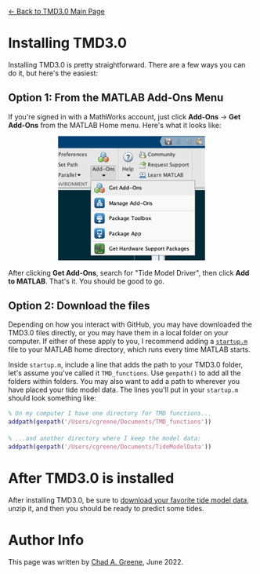 [&larr; Back to TMD3.0 Main Page](../README.md)

# Installing TMD3.0 
Installing TMD3.0 is pretty straightforward. There are a few ways you can do it, but here's the easiest: 

## Option 1: From the MATLAB Add-Ons Menu
If you're signed in with a MathWorks account, just click **Add-Ons** &rarr; **Get Add-Ons** from the MATLAB Home menu. Here's what it looks like: 

<p align="center"><img src="markdown_figures/AddOnsMenu.png" width="300"/></p>

After clicking **Get Add-Ons**, search for "Tide Model Driver", then click **Add to MATLAB**. That's it. You should be good to go. 

## Option 2: Download the files
Depending on how you interact with GitHub, you may have downloaded the TMD3.0 files directly, or you may have them in a local folder on your computer. If either of these apply to you, I recommend adding a [`startup.m`](https://www.mathworks.com/help/matlab/ref/startup.html) file to your MATLAB home directory, which runs every time MATLAB starts. 

Inside `startup.m`, include a line that adds the path to your TMD3.0 folder, let's assume you've called it `TMD_functions`. Use `genpath()` to add all the folders within folders. You may also want to add a path to wherever you have placed your tide model data. The lines you'll put in your `startup.m` should look something like: 

```matlab
% On my computer I have one directory for TMD functions...
addpath(genpath('/Users/cgreene/Documents/TMD_functions'))

% ...and another directory where I keep the model data: 
addpath(genpath('/Users/cgreene/Documents/TideModelData'))
```
# After TMD3.0 is installed
After installing TMD3.0, be sure to [download your favorite tide model data](tide_model_data.md), unzip it, and then you should be ready to predict some tides. 

# Author Info
This page was written by [Chad A. Greene](https://www.chadagreene.com), June 2022. 
